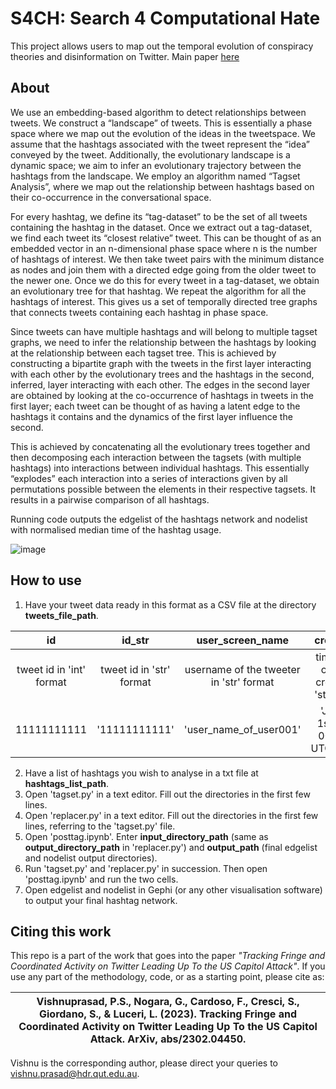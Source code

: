 # S4CH: Search 4 Computational Hate

This project allows users to map out the temporal evolution of conspiracy theories and disinformation on Twitter. Main paper [here](https://arxiv.org/abs/2302.04450)

## About

We use an embedding-based algorithm to detect relationships between tweets. We construct a “landscape” of tweets. This is essentially a phase space where we map out the evolution of the ideas in the tweetspace. We assume that the hashtags associated with the tweet represent the “idea” conveyed by the tweet. Additionally, the evolutionary landscape is a dynamic space; we aim to infer an evolutionary trajectory between the hashtags from the landscape. We employ an algorithm named “Tagset Analysis”, where we map out the relationship between hashtags based on their co-occurrence in the conversational space.

For every hashtag, we define its “tag-dataset” to be the set of all tweets containing the hashtag in the dataset. Once we extract out a tag-dataset, we find each tweet its “closest relative” tweet. This can be thought of as an embedded vector in an n-dimensional phase space where n is the number of hashtags of interest. We then take tweet pairs with the minimum distance as nodes and join them with a directed edge going from the older tweet to the newer one. Once we do this for every tweet in a tag-dataset, we obtain an evolutionary tree for that hashtag. We repeat the algorithm for all the hashtags of interest. This gives us a set of temporally directed tree graphs that connects tweets containing each hashtag in phase space.

Since tweets can have multiple hashtags and will belong to multiple tagset graphs, we need to infer the relationship between the hashtags by looking at the relationship between each tagset tree. This is achieved by constructing a bipartite graph with the tweets in the first layer interacting with each other by the evolutionary trees and the hashtags in the second, inferred, layer interacting with each other. The edges in the second layer are obtained by looking at the co-occurrence of hashtags in tweets in the first layer; each tweet can be thought of as having a latent edge to the hashtags it contains and the dynamics of the first layer influence the second.

This is achieved by concatenating all the evolutionary trees together and then decomposing each interaction between the tagsets (with multiple hashtags) into interactions between individual hashtags. This essentially “explodes” each interaction into a series of interactions given by all permutations possible between the elements in their respective tagsets. It results in a pairwise comparison of all hashtags.

Running code outputs the edgelist of the hashtags network and nodelist with normalised median time of the hashtag usage. 

![image](https://user-images.githubusercontent.com/74037557/202869761-84325843-04ed-4c05-8d79-f07b755e233c.png)


## How to use

1. Have your tweet data ready in this format as a CSV file at the directory **tweets_file_path**.

| id | id_str | user_screen_name | created_at | hashtags |
|     :---:      |     :---:      |     :---:      |     :---:      |     :---:      |
| tweet id in 'int' format | tweet id in 'str' format | username of the tweeter in 'str' format | timestamp of tweet creation in 'str' format | hashtags in tweet in 'str' of a 'list' |
| 11111111111 | '11111111111' | 'user_name_of_user001' | 'January 1st, 1970 00:00:00 UTC+00:00' | '['twitter', 'tweet', 'example'] |

2. Have a list of hashtags you wish to analyse in a txt file at **hashtags_list_path**.
3. Open 'tagset.py' in a text editor. Fill out the directories in the first few lines.
4. Open 'replacer.py' in a text editor. Fill out the directories in the first few lines, referring to the 'tagset.py' file.
5. Open 'posttag.ipynb'. Enter **input_directory_path** (same as **output_directory_path** in 'replacer.py') and **output_path** (final edgelist and nodelist output directories).
6. Run 'tagset.py' and 'replacer.py' in succession. Then open 'posttag.ipynb' and run the two cells.
7. Open edgelist and nodelist in Gephi (or any other visualisation software) to output your final hashtag network.

## Citing this work

This repo is a part of the work that goes into the paper _"Tracking Fringe and Coordinated Activity on Twitter Leading Up To the US Capitol Attack"_. If you use any part of the methodology, code, or as a starting point, please cite as:

| Vishnuprasad, P.S., Nogara, G., Cardoso, F., Cresci, S., Giordano, S., & Luceri, L. (2023). Tracking Fringe and Coordinated Activity on Twitter Leading Up To the US Capitol Attack. ArXiv, abs/2302.04450. |
|     :---:      |

Vishnu is the corresponding author, please direct your queries to [vishnu.prasad@hdr.qut.edu.au](mailto:vishnu.prasad@hdr.qut.edu.au).
